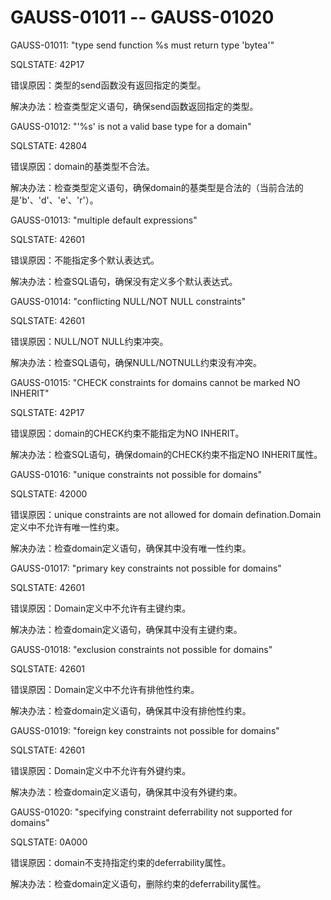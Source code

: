 # GAUSS-01011 -- GAUSS-01020<a name="ZH-CN_TOPIC_0302073406"></a>

GAUSS-01011: "type send function %s must return type 'bytea'"

SQLSTATE: 42P17

错误原因：类型的send函数没有返回指定的类型。

解决办法：检查类型定义语句，确保send函数返回指定的类型。

GAUSS-01012: "'%s' is not a valid base type for a domain"

SQLSTATE: 42804

错误原因：domain的基类型不合法。

解决办法：检查类型定义语句，确保domain的基类型是合法的（当前合法的是'b'、'd'、'e'、'r'）。

GAUSS-01013: "multiple default expressions"

SQLSTATE: 42601

错误原因：不能指定多个默认表达式。

解决办法：检查SQL语句，确保没有定义多个默认表达式。

GAUSS-01014: "conflicting NULL/NOT NULL constraints"

SQLSTATE: 42601

错误原因：NULL/NOT NULL约束冲突。

解决办法：检查SQL语句，确保NULL/NOTNULL约束没有冲突。

GAUSS-01015: "CHECK constraints for domains cannot be marked NO INHERIT"

SQLSTATE: 42P17

错误原因：domain的CHECK约束不能指定为NO INHERIT。

解决办法：检查SQL语句，确保domain的CHECK约束不指定NO INHERIT属性。

GAUSS-01016: "unique constraints not possible for domains"

SQLSTATE: 42000

错误原因：unique constraints are not allowed for domain defination.Domain定义中不允许有唯一性约束。

解决办法：检查domain定义语句，确保其中没有唯一性约束。

GAUSS-01017: "primary key constraints not possible for domains"

SQLSTATE: 42601

错误原因：Domain定义中不允许有主键约束。

解决办法：检查domain定义语句，确保其中没有主键约束。

GAUSS-01018: "exclusion constraints not possible for domains"

SQLSTATE: 42601

错误原因：Domain定义中不允许有排他性约束。

解决办法：检查domain定义语句，确保其中没有排他性约束。

GAUSS-01019: "foreign key constraints not possible for domains"

SQLSTATE: 42601

错误原因：Domain定义中不允许有外键约束。

解决办法：检查domain定义语句，确保其中没有外键约束。

GAUSS-01020: "specifying constraint deferrability not supported for domains"

SQLSTATE: 0A000

错误原因：domain不支持指定约束的deferrability属性。

解决办法：检查domain定义语句，删除约束的deferrability属性。
